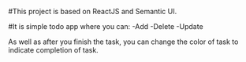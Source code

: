 #This project is based on ReactJS and Semantic UI.

#It is simple todo app where you can:
-Add 
-Delete
-Update

As well as after you finish the task, you can change the color of task to indicate completion of task.
